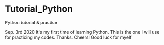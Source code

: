 # Tutorial_Python
Python tutorial &amp; practice

Sep. 3rd 2020
It's my first time of learning Python.
This is the one I will use for practicing my codes.
Thanks. Cheers! Good luck for myelf
